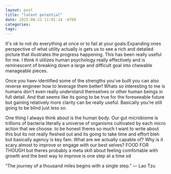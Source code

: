 ```yaml
---
layout: post
title: "latent potential"
date: 2025-08-22 11:01:14 -0700
categories: 
tags: 
---
```

It's ok to not do everything at once or to fail at your goals.Expanding ones perspective of what utility actually is gets us to see a rich and detailed  picture that illustrates the  progress happening. This has been really useful for me. I think it utilizes human psychology really effectively and is reminescent of breaking down a large and difficult goal into chewable manageable pieces. 

Once you haev identified some of the strengths you've built you can also reverse engineer how to leverage them better! Whats so interesting to me is humans don't even really understand themselves or other human beings in full detail. And that seems like its going to be true for the foreseeable future but gaining relatively more clarity can be really useful. Basically you're still going to be blind just less so.

One thing I always think about is the human body. Our gut microbiome is trillions of bacteria literally a universe of organisms cultivated by each micro action that we choose. to be honest theres so much I want to write about this but its not really fleshed out and its going to take time and effort bleh but basically agency is key fam. What are we actually capable of? Why is it scary almost to improve or engage with our best selves? FOOD FOR THOUGH but theres probably a meta skill about feeling comfortable with growth and the best way to improve is one step at a time xd

“The journey of a thousand miles begins with a single step.”
― Lao Tzu 
